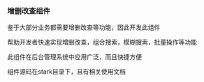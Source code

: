 ###  增删改查组件

鉴于大部分业务都需要增删改查等功能，因此开发此组件

帮助开发者快速实现增删改查，组合搜索，模糊搜索，批量操作等功能

此组件在后台管理系统中应用广泛，而且快捷方便

组件源码在stark目录下，且有相关使用文档




